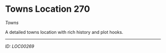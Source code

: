 # Towns Location 270

*Towns*

A detailed towns location with rich history and plot hooks.

---
*ID: LOC00269*